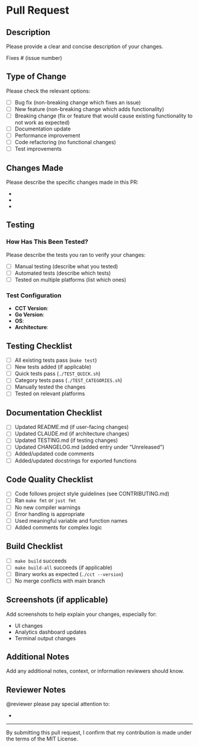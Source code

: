# Pull Request

## Description

Please provide a clear and concise description of your changes.

Fixes # (issue number)

## Type of Change

Please check the relevant options:

- [ ] Bug fix (non-breaking change which fixes an issue)
- [ ] New feature (non-breaking change which adds functionality)
- [ ] Breaking change (fix or feature that would cause existing functionality to not work as expected)
- [ ] Documentation update
- [ ] Performance improvement
- [ ] Code refactoring (no functional changes)
- [ ] Test improvements

## Changes Made

Please describe the specific changes made in this PR:

-
-
-

## Testing

### How Has This Been Tested?

Please describe the tests you ran to verify your changes:

- [ ] Manual testing (describe what you tested)
- [ ] Automated tests (describe which tests)
- [ ] Tested on multiple platforms (list which ones)

### Test Configuration

- **CCT Version**:
- **Go Version**:
- **OS**:
- **Architecture**:

## Testing Checklist

- [ ] All existing tests pass (`make test`)
- [ ] New tests added (if applicable)
- [ ] Quick tests pass (`./TEST_QUICK.sh`)
- [ ] Category tests pass (`./TEST_CATEGORIES.sh`)
- [ ] Manually tested the changes
- [ ] Tested on relevant platforms

## Documentation Checklist

- [ ] Updated README.md (if user-facing changes)
- [ ] Updated CLAUDE.md (if architecture changes)
- [ ] Updated TESTING.md (if testing changes)
- [ ] Updated CHANGELOG.md (added entry under "Unreleased")
- [ ] Added/updated code comments
- [ ] Added/updated docstrings for exported functions

## Code Quality Checklist

- [ ] Code follows project style guidelines (see CONTRIBUTING.md)
- [ ] Ran `make fmt` or `just fmt`
- [ ] No new compiler warnings
- [ ] Error handling is appropriate
- [ ] Used meaningful variable and function names
- [ ] Added comments for complex logic

## Build Checklist

- [ ] `make build` succeeds
- [ ] `make build-all` succeeds (if applicable)
- [ ] Binary works as expected (`./cct --version`)
- [ ] No merge conflicts with main branch

## Screenshots (if applicable)

Add screenshots to help explain your changes, especially for:
- UI changes
- Analytics dashboard updates
- Terminal output changes

## Additional Notes

Add any additional notes, context, or information reviewers should know.

## Reviewer Notes

@reviewer please pay special attention to:

-

---

By submitting this pull request, I confirm that my contribution is made under the terms of the MIT License.
